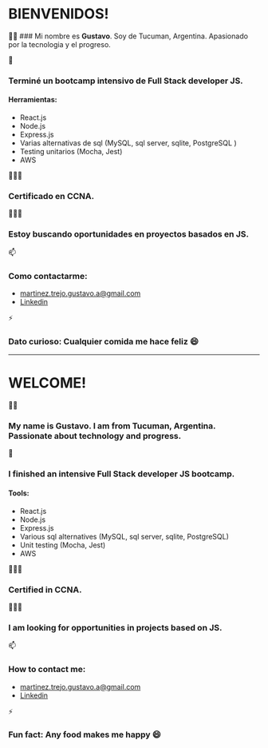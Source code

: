 # BIENVENIDOS!

👋🏽 ### Mi nombre es **Gustavo**. Soy de Tucuman, Argentina. Apasionado por la tecnologia y el progreso. 

🌱
### Terminé un bootcamp intensivo de Full Stack developer JS.
#### Herramientas:
- React.js
- Node.js 
- Express.js
- Varias alternativas de sql (MySQL, sql server, sqlite, PostgreSQL )
- Testing unitarios (Mocha, Jest) 
- AWS 

👷🏽‍♂️
### Certificado en CCNA. 

🕵🏽‍♂️
### Estoy buscando oportunidades en proyectos basados en JS. 

📫
### Como contactarme: 
- martinez.trejo.gustavo.a@gmail.com
- [Linkedin](https://www.linkedin.com/in/martinez-trejo-gustavo/)

⚡
### Dato curioso: Cualquier comida me hace feliz 😄

* * *
# WELCOME!

 👋🏽 
### My name is **Gustavo**. I am from Tucuman, Argentina. Passionate about technology and progress. 

 🌱 
### I finished an intensive Full Stack developer JS bootcamp. 
#### Tools: 
- React.js 
- Node.js 
- Express.js 
- Various sql alternatives (MySQL, sql server, sqlite, PostgreSQL) 
- Unit testing (Mocha, Jest) 
- AWS 

 👷🏽‍♂️ 
### Certified in CCNA. 

 🕵🏽‍♂️
### I am looking for opportunities in projects based on JS.

 📫 
### How to contact me: 
- martinez.trejo.gustavo.a@gmail.com 
- [Linkedin](https://www.linkedin.com/in/martinez-trejo-gustavo/)

 ⚡ 
### Fun fact: Any food makes me happy 😄
